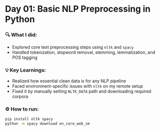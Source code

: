 # Day 01: Basic NLP Preprocessing in Python

### 🔍 What I did:
- Explored core text preprocessing steps using `nltk` and `spacy`
- Handled tokenization, stopword removal, stemming, lemmatization, and POS tagging

### 💡 Key Learnings:
- Realized how essential clean data is for any NLP pipeline
- Faced environment-specific issues with `nltk` on my remote setup
- Fixed it by manually setting `NLTK_DATA` path and downloading required corpora

### ⚙️ How to run:
```bash
pip install nltk spacy
python -m spacy download en_core_web_sm
